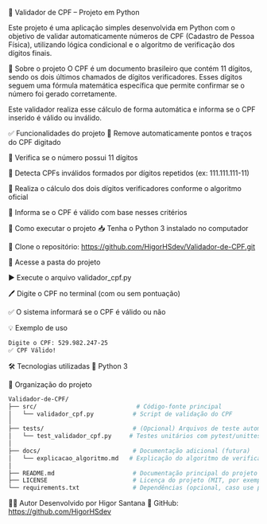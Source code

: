 🧾 Validador de CPF – Projeto em Python

Este projeto é uma aplicação simples desenvolvida em Python com o objetivo de validar automaticamente números de CPF (Cadastro de Pessoa Física), utilizando lógica condicional e o algoritmo de verificação dos dígitos finais.

📌 Sobre o projeto
O CPF é um documento brasileiro que contém 11 dígitos, sendo os dois últimos chamados de dígitos verificadores. Esses dígitos seguem uma fórmula matemática específica que permite confirmar se o número foi gerado corretamente.

Este validador realiza esse cálculo de forma automática e informa se o CPF inserido é válido ou inválido.


✅ Funcionalidades do projeto
🧹 Remove automaticamente pontos e traços do CPF digitado

🔢 Verifica se o número possui 11 dígitos

🚫 Detecta CPFs inválidos formados por dígitos repetidos (ex: 111.111.111-11)

🧠 Realiza o cálculo dos dois dígitos verificadores conforme o algoritmo oficial

📣 Informa se o CPF é válido com base nesses critérios


🚀 Como executar o projeto
📥 Tenha o Python 3 instalado no computador

🔗 Clone o repositório:
https://github.com/HigorHSdev/Validador-de-CPF.git

📂 Acesse a pasta do projeto

▶️ Execute o arquivo validador_cpf.py

🖊️ Digite o CPF no terminal (com ou sem pontuação)

✅ O sistema informará se o CPF é válido ou não

💡 Exemplo de uso
```bash
Digite o CPF: 529.982.247-25  
✅ CPF Válido!
```

🛠️ Tecnologias utilizadas
🐍 Python 3


📂 Organização do projeto
```bash
Validador-de-CPF/
├── src/                            # Código-fonte principal
│   └── validador_cpf.py           # Script de validação do CPF
│
├── tests/                         # (Opcional) Arquivos de teste automatizado
│   └── test_validador_cpf.py     # Testes unitários com pytest/unittest
│
├── docs/                          # Documentação adicional (futura)
│   └── explicacao_algoritmo.md   # Explicação do algoritmo de verificação
│
├── README.md                      # Documentação principal do projeto
├── LICENSE                        # Licença do projeto (MIT, por exemplo)
└── requirements.txt               # Dependências (opcional, caso use pacotes)

```


👨‍💻 Autor
Desenvolvido por Higor Santana
🔗 GitHub: https://github.com/HigorHSdev
